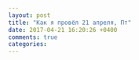 ```yaml
---
layout: post
title: "Как я провёл 21 апреля, Пт"
date: 2017-04-21 16:20:26 +0400
comments: true
categories: 
---
```

